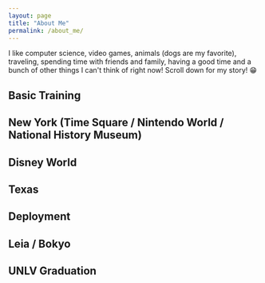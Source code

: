 ```yaml
---
layout: page
title: "About Me"
permalink: /about_me/
---
```


<html>
  <head>
    <meta charset="utf-8">
    <meta http-equiv="X-UA-Compatible" content="IE=edge">
    <meta name="description" content="">
    <meta name="viewport" content="width=device-width, initial-scale=1">
    <link rel="stylesheet" href="../styles.css">
  </head>

<body>
 <p> I like computer science, video games, animals (dogs are my favorite), traveling, spending time with friends and family, having a good time and a bunch of other things I can't think of right now! Scroll down for my story! &#128513;</p>
 <h2> Basic Training
 <h2> New York (Time Square / Nintendo World / National History Museum)
 <h2> Disney World
 <h2> Texas
 <h2> Deployment
 <h2> Leia / Bokyo
 <h2> UNLV Graduation
 